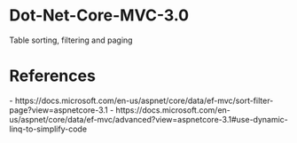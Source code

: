 # Dot-Net-Core-MVC-3.0
Table sorting, filtering and paging

<h1>References</h1>
- https://docs.microsoft.com/en-us/aspnet/core/data/ef-mvc/sort-filter-page?view=aspnetcore-3.1
- https://docs.microsoft.com/en-us/aspnet/core/data/ef-mvc/advanced?view=aspnetcore-3.1#use-dynamic-linq-to-simplify-code
